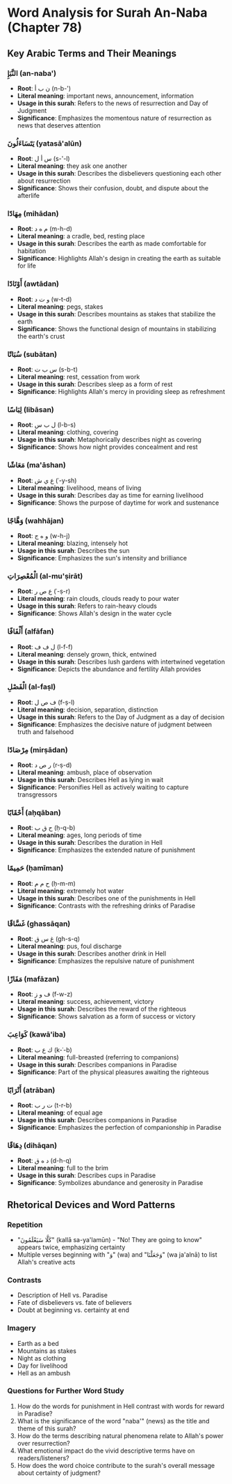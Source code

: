 # Word Analysis for Surah An-Naba (Chapter 78)

## Key Arabic Terms and Their Meanings

### النَّبَإِ (an-naba')
- **Root**: ن ب أ (n-b-')
- **Literal meaning**: important news, announcement, information
- **Usage in this surah**: Refers to the news of resurrection and Day of Judgment
- **Significance**: Emphasizes the momentous nature of resurrection as news that deserves attention

### يَتَسَاءَلُونَ (yatasā'alūn)
- **Root**: س أ ل (s-'-l)
- **Literal meaning**: they ask one another
- **Usage in this surah**: Describes the disbelievers questioning each other about resurrection
- **Significance**: Shows their confusion, doubt, and dispute about the afterlife

### مِهَادًا (mihādan)
- **Root**: م ه د (m-h-d)
- **Literal meaning**: a cradle, bed, resting place
- **Usage in this surah**: Describes the earth as made comfortable for habitation
- **Significance**: Highlights Allah's design in creating the earth as suitable for life

### أَوْتَادًا (awtādan)
- **Root**: و ت د (w-t-d)
- **Literal meaning**: pegs, stakes
- **Usage in this surah**: Describes mountains as stakes that stabilize the earth
- **Significance**: Shows the functional design of mountains in stabilizing the earth's crust

### سُبَاتًا (subātan)
- **Root**: س ب ت (s-b-t)
- **Literal meaning**: rest, cessation from work
- **Usage in this surah**: Describes sleep as a form of rest
- **Significance**: Highlights Allah's mercy in providing sleep as refreshment

### لِبَاسًا (libāsan)
- **Root**: ل ب س (l-b-s)
- **Literal meaning**: clothing, covering
- **Usage in this surah**: Metaphorically describes night as covering
- **Significance**: Shows how night provides concealment and rest

### مَعَاشًا (ma'āshan)
- **Root**: ع ي ش (ʿ-y-sh)
- **Literal meaning**: livelihood, means of living
- **Usage in this surah**: Describes day as time for earning livelihood
- **Significance**: Shows the purpose of daytime for work and sustenance

### وَهَّاجًا (wahhājan)
- **Root**: و ه ج (w-h-j)
- **Literal meaning**: blazing, intensely hot
- **Usage in this surah**: Describes the sun
- **Significance**: Emphasizes the sun's intensity and brilliance

### الْمُعْصِرَاتِ (al-mu'ṣirāt)
- **Root**: ع ص ر (ʿ-ṣ-r)
- **Literal meaning**: rain clouds, clouds ready to pour water
- **Usage in this surah**: Refers to rain-heavy clouds
- **Significance**: Shows Allah's design in the water cycle

### أَلْفَافًا (alfāfan)
- **Root**: ل ف ف (l-f-f)
- **Literal meaning**: densely grown, thick, entwined
- **Usage in this surah**: Describes lush gardens with intertwined vegetation
- **Significance**: Depicts the abundance and fertility Allah provides

### الْفَصْلِ (al-faṣl)
- **Root**: ف ص ل (f-ṣ-l)
- **Literal meaning**: decision, separation, distinction
- **Usage in this surah**: Refers to the Day of Judgment as a day of decision
- **Significance**: Emphasizes the decisive nature of judgment between truth and falsehood

### مِرْصَادًا (mirṣādan)
- **Root**: ر ص د (r-ṣ-d)
- **Literal meaning**: ambush, place of observation
- **Usage in this surah**: Describes Hell as lying in wait
- **Significance**: Personifies Hell as actively waiting to capture transgressors

### أَحْقَابًا (aḥqāban)
- **Root**: ح ق ب (ḥ-q-b)
- **Literal meaning**: ages, long periods of time
- **Usage in this surah**: Describes the duration in Hell
- **Significance**: Emphasizes the extended nature of punishment

### حَمِيمًا (ḥamīman)
- **Root**: ح م م (ḥ-m-m)
- **Literal meaning**: extremely hot water
- **Usage in this surah**: Describes one of the punishments in Hell
- **Significance**: Contrasts with the refreshing drinks of Paradise

### غَسَّاقًا (ghassāqan)
- **Root**: غ س ق (gh-s-q)
- **Literal meaning**: pus, foul discharge
- **Usage in this surah**: Describes another drink in Hell
- **Significance**: Emphasizes the repulsive nature of punishment

### مَفَازًا (mafāzan)
- **Root**: ف و ز (f-w-z)
- **Literal meaning**: success, achievement, victory
- **Usage in this surah**: Describes the reward of the righteous
- **Significance**: Shows salvation as a form of success or victory

### كَوَاعِبَ (kawā'iba)
- **Root**: ك ع ب (k-ʿ-b)
- **Literal meaning**: full-breasted (referring to companions)
- **Usage in this surah**: Describes companions in Paradise
- **Significance**: Part of the physical pleasures awaiting the righteous

### أَتْرَابًا (atrāban)
- **Root**: ت ر ب (t-r-b)
- **Literal meaning**: of equal age
- **Usage in this surah**: Describes companions in Paradise
- **Significance**: Emphasizes the perfection of companionship in Paradise

### دِهَاقًا (dihāqan)
- **Root**: د ه ق (d-h-q)
- **Literal meaning**: full to the brim
- **Usage in this surah**: Describes cups in Paradise
- **Significance**: Symbolizes abundance and generosity in Paradise

## Rhetorical Devices and Word Patterns

### Repetition 
- "كَلَّا سَيَعْلَمُونَ" (kallā sa-ya'lamūn) - "No! They are going to know" appears twice, emphasizing certainty
- Multiple verses beginning with "وَ" (wa) and "وَجَعَلْنَا" (wa ja'alnā) to list Allah's creative acts

### Contrasts
- Description of Hell vs. Paradise
- Fate of disbelievers vs. fate of believers
- Doubt at beginning vs. certainty at end

### Imagery
- Earth as a bed
- Mountains as stakes
- Night as clothing
- Day for livelihood
- Hell as an ambush

### Questions for Further Word Study
1. How do the words for punishment in Hell contrast with words for reward in Paradise?
2. What is the significance of the word "naba'" (news) as the title and theme of this surah?
3. How do the terms describing natural phenomena relate to Allah's power over resurrection?
4. What emotional impact do the vivid descriptive terms have on readers/listeners?
5. How does the word choice contribute to the surah's overall message about certainty of judgment?